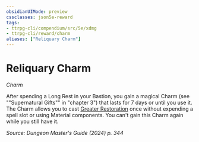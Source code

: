 ```yaml
---
obsidianUIMode: preview
cssclasses: json5e-reward
tags:
- ttrpg-cli/compendium/src/5e/xdmg
- ttrpg-cli/reward/charm
aliases: ["Reliquary Charm"]
---
```

# Reliquary Charm
*Charm*  

After spending a Long Rest in your Bastion, you gain a magical Charm (see ""Supernatural Gifts"" in "chapter 3") that lasts for 7 days or until you use it. The Charm allows you to cast [Greater Restoration](Mechanics/spells/greater-restoration-xphb.md) once without expending a spell slot or using Material components. You can't gain this Charm again while you still have it.

*Source: Dungeon Master's Guide (2024) p. 344*